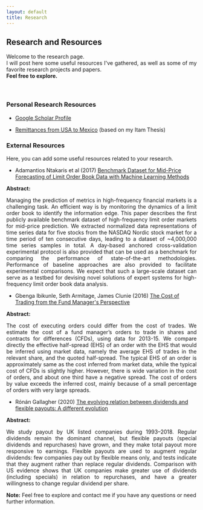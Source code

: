 ```yaml
---
layout: default
title: Research
---
```


## Research and Resources
<div style="text-align: justify;">
Welcome to the research page. <br> 
I will post here some useful resources I've gathered, as well as some of my favorite research projects and papers. <br>
<b>Feel free to explore.</b></div> <br>
<br>

### Personal Research Resources

- [Google Scholar Profile](https://scholar.google.com/citations?user=cXjzSawAAAAJ&hl=es)

- [Remittances from USA to Mexico](https://econoquantum.cucea.udg.mx/index.php/EQ/article/view/113) (based on my Itam Thesis)

### External Resources

Here, you can add some useful resources related to your research.

- Adamantios Ntakaris et al (2017) [Benchmark Dataset for Mid-Price Forecasting of Limit Order Book Data with Machine Learning Methods](https://arxiv.org/abs/1705.03233)

**Abstract:**
<div style="text-align: justify;">
Managing the prediction of metrics in high-frequency financial markets is a challenging task. An efficient way is by monitoring the dynamics of a limit order book to identify the information edge. This paper describes the first publicly available benchmark dataset of high-frequency limit order markets for mid-price prediction. We extracted normalized data representations of time series data for five stocks from the NASDAQ Nordic stock market for a time period of ten consecutive days, leading to a dataset of ~4,000,000 time series samples in total. A day-based anchored cross-validation experimental protocol is also provided that can be used as a benchmark for comparing the performance of state-of-the-art methodologies. Performance of baseline approaches are also provided to facilitate experimental comparisons. We expect that such a large-scale dataset can serve as a testbed for devising novel solutions of expert systems for high-frequency limit order book data analysis.
</div>

- Gbenga Ibikunle, Seth Armitage, James Clunie (2016) [The Cost of Trading from the Fund Manager's Perspective](https://papers.ssrn.com/sol3/papers.cfm?abstract_id=2836070)

**Abstract:**
<div style="text-align: justify;">
The cost of executing orders could differ from the cost of trades. We estimate the cost of a fund manager’s orders to trade in shares and contracts for differences (CFDs), using data for 2013-15. We compare directly the effective half-spread (EHS) of an order with the EHS that would be inferred using market data, namely the average EHS of trades in the relevant share, and the quoted half-spread. The typical EHS of an order is approximately same as the cost inferred from market data, while the typical cost of CFDs is slightly higher. However, there is wide variation in the cost of orders, and about one third have a negative spread. The cost of orders by value exceeds the inferred cost, mainly because of a small percentage of orders with very large spreads.
</div>

- Rónán Gallagher (2020) [The evolving relation between dividends and flexible payouts: A different evolution](https://onlinelibrary.wiley.com/doi/full/10.1111/eufm.12288)

**Abstract:**
<div style="text-align: justify;">
We study payout by UK listed companies during 1993–2018. Regular dividends remain the dominant channel, but flexible payouts (special dividends and repurchases) have grown, and they make total payout more responsive to earnings. Flexible payouts are used to augment regular dividends: few companies pay out by flexible means only, and tests indicate that they augment rather than replace regular dividends. Comparison with US evidence shows that UK companies make greater use of dividends (including specials) in relation to repurchases, and have a greater willingness to change regular dividend per share.
</div>

**Note:**
Feel free to explore and contact me if you have any questions or need further information.


